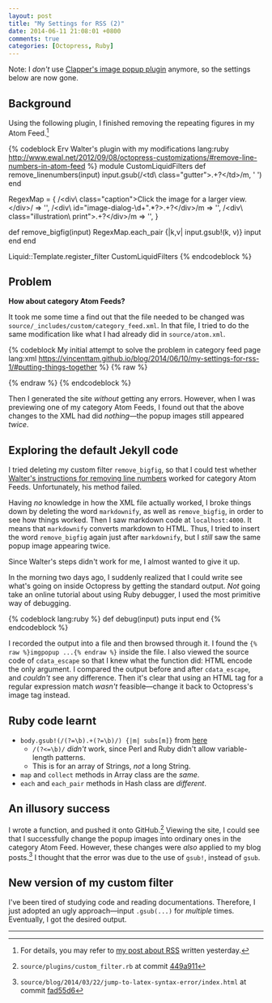 ```yaml
---
layout: post
title: "My Settings for RSS (2)"
date: 2014-06-11 21:08:01 +0800
comments: true
categories: [Octopress, Ruby]
---
```


Note: I	*don't* use [Clapper's image popup plugin][clapper] anymore,
so the settings below are now gone.

Background
---

Using the following plugin, I finished removing the repeating figures
in my Atom Feed.[^1]

{% codeblock Erv Walter's plugin with my modifications lang:ruby http://www.ewal.net/2012/09/08/octopress-customizations/#remove-line-numbers-in-atom-feed %}
module CustomLiquidFilters
  def remove_linenumbers(input)
    input.gsub(/\<td\ class="gutter"\>.+?\<\/td\>/m, ' ')
  end

  RegexMap = {
    /\<div\ class="caption"\>Click the image for a larger view.\<\/div\>/ => '',
    /\<div\ id="image-dialog-\d+".*?\>.+?\<\/div\>/m => '',
    /\<div\ class="illustration\ print"\>.+?\<\/div\>/m => '',
  }

  def remove_bigfig(input)
    RegexMap.each_pair {|k,v| input.gsub!(k, v)}
    input
  end
end

Liquid::Template.register_filter CustomLiquidFilters
{% endcodeblock %}

Problem
---

**How about category Atom Feeds?**

It took me some time a find out that the file needed to be changed was
`source/_includes/custom/category_feed.xml`.  In that file, I tried to
do the same modification like what I had already did in
`source/atom.xml`.

{% codeblock My initial attempt to solve the problem in category feed page lang:xml https://vincenttam.github.io/blog/2014/06/10/my-settings-for-rss-1/#putting-things-together %}
{% raw %}
<entry>
  <!-- other elements -->
  <content type="html"><![CDATA[{{ post.content | remove_linenumbers | remove_bigfig | expand_urls: site.url | markdownify | cdata_escape }}]]></content>
</entry>
{% endraw %}
{% endcodeblock %}

Then I generated the site *without* getting any errors.  However, when
I was previewing one of my category Atom Feeds, I found out that the
above changes to the XML had did *nothing*—the popup images still
appeared *twice*.

<!-- more -->

Exploring the default Jekyll code
---

I tried deleting my custom filter `remove_bigfig`, so that I could
test whether [Walter's instructions for removing line numbers][ewal]
worked for category Atom Feeds.  Unfortunately, his method failed.

Having *no* knowledge in how the XML file actually worked, I broke
things down by deleting the word `markdownify`, as well as
`remove_bigfig`, in order to see how things worked.  Then I saw
markdown code at `localhost:4000`.  It means that `markdownify`
converts markdown to HTML.  Thus, I tried to insert the word
`remove_bigfig` again just after `markdownify`, but I *still* saw the
same popup image appearing twice.

Since Walter's steps didn't work for me, I almost wanted to give it
up.

In the morning two days ago, I suddenly realized that I could write
see what's going on inside Octopress by getting the standard output.
*Not* going take an online tutorial about using Ruby debugger, I used
the most primitive way of debugging.

{% codeblock lang:ruby %}
def debug(input)
  puts input
end
{% endcodeblock %}

I recorded the output into a file and then browsed through it.  I
found the `{% raw %}imgpopup ...{% endraw %}` inside the file.
I also viewed the source code of `cdata_escape` so that I knew what
the function did: HTML encode the only argument.  I compared the
output before and after `cdata_escape`, and *couldn't* see any
difference.  Then it's clear that using an HTML tag for a regular
expression match *wasn't* feasible—change it back to Octopress's image
tag instead.

Ruby code learnt
---

- `body.gsub!(/(?=\b).+(?=\b)/) {|m| subs[m]}` from
    [here][StackOverflow17766216]
    - `/(?<=\b)/` *didn't* work, since Perl and Ruby didn't allow
	variable-length patterns.
    - This is for an array of Strings, *not* a long String.
- `map` and `collect` methods in Array class are the *same*.
- `each` and `each_pair` methods in Hash class are *different*.

An illusory success
---

I wrote a function, and pushed it onto GitHub.[^2]  Viewing the site,
I could see that I successfully change the popup images into ordinary
ones in the category Atom Feed.  However, these changes were *also*
applied to my blog posts.[^3]  I thought that the error was due to the
use of `gsub!`, instead of `gsub`.

New version of my custom filter
---

I've been tired of studying code and reading documentations.
Therefore, I just adopted an ugly approach—input `.gsub(...)` for
*multiple* times.  Eventually, I got the desired output.

---
[^1]:
    For details, you may refer to [my post about RSS][PrevPost]
    written yesterday.

[^2]: `source/plugins/custom_filter.rb` at commit [449a911]
[^3]:
    `source/blog/2014/03/22/jump-to-latex-syntax-error/index.html` at
    commit [fad55d6]

[clapper]: http://brizzled.clapper.org/blog/2012/02/05/a-simple-octopress-image-popup-plugin/ "A Simple Octopress Image Popup Plugin"
[PrevPost]: /blog/2014/06/10/my-settings-for-rss-1/ "My Settings for RSS (1)"
[ewal]: http://www.ewal.net/2012/09/08/octopress-customizations/#remove-line-numbers-in-atom-feed "Remove line numbers in Atom Feed"
[StackOverflow17766216]: http://stackoverflow.com/a/17766326 "Can I use gsub and Hashes in Ruby?" 
[449a911]: https://github.com/VincentTam/vincenttam.github.io/blob/449a911/plugins/custom_filter.rb#L18-L26
[fad55d6]: https://github.com/VincentTam/vincenttam.github.io/commit/fad55d6#diff-1
